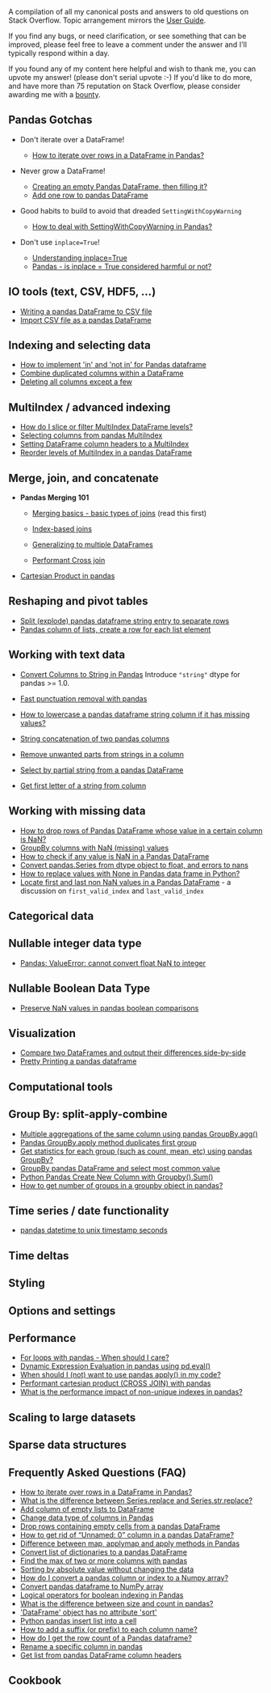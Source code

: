A compilation of all my canonical posts and answers to old questions on Stack Overflow. Topic arrangement mirrors the [User Guide](https://pandas.pydata.org/pandas-docs/stable/user_guide/). 

If you find any bugs, or need clarification, or see something that can be improved, please feel free to leave a comment under the answer and I'll typically respond within a day. 

If you found any of my content here helpful and wish to thank me, you can upvote my answer! (please don't serial upvote :-) If you'd like to do more, and have more than 75 reputation on Stack Overflow, please consider awarding me with a [bounty](https://stackoverflow.com/help/privileges/set-bounties). 

## Pandas Gotchas 

- Don't iterate over a DataFrame!
	- [How to iterate over rows in a DataFrame in Pandas?](https://stackoverflow.com/a/55557758) 

- Never grow a DataFrame!
	- [Creating an empty Pandas DataFrame, then filling it?](https://stackoverflow.com/a/56746204/4909087)
	- [Add one row to pandas DataFrame](https://stackoverflow.com/a/62734983/4909087)   

- Good habits to build to avoid that dreaded `SettingWithCopyWarning`
	- [How to deal with SettingWithCopyWarning in Pandas?](https://stackoverflow.com/a/53954986) 

- Don't use `inplace=True`!
	- [Understanding inplace=True](https://stackoverflow.com/a/59242208/4909087) 
	- [Pandas - is inplace = True considered harmful or not?](https://stackoverflow.com/q/45570984/4909087) 


## IO tools (text, CSV, HDF5, …)
- [Writing a pandas DataFrame to CSV file](https://stackoverflow.com/a/56241457/4909087)   
- [Import CSV file as a pandas DataFrame](https://stackoverflow.com/a/56231664/4909087)  


## Indexing and selecting data
- [How to implement 'in' and 'not in' for Pandas dataframe](https://stackoverflow.com/a/55554709)   
- [Combine duplicated columns within a DataFrame](https://stackoverflow.com/a/54300430)      
- [Deleting all columns except a few](https://stackoverflow.com/a/54315757)  


## MultiIndex / advanced indexing
- [How do I slice or filter MultiIndex DataFrame levels?](https://stackoverflow.com/questions/53927460/select-rows-in-pandas-multiindex-dataframe)  
- [Selecting columns from pandas MultiIndex](https://stackoverflow.com/a/54337009)
- [Setting DataFrame column headers to a MultiIndex](https://stackoverflow.com/a/54335583)     
- [Reorder levels of MultiIndex in a pandas DataFrame](https://stackoverflow.com/a/62746392/4909087)


## Merge, join, and concatenate
- **Pandas Merging 101**
	- [Merging basics - basic types of joins](https://stackoverflow.com/a/53645883/4909087) (read this first)

	- [Index-based joins](https://stackoverflow.com/a/65167356/4909087)

	- [Generalizing to multiple DataFrames](https://stackoverflow.com/a/65167327/4909087)


	- [Performant Cross join](https://stackoverflow.com/a/53699013/4909087)
	  
- [Cartesian Product in pandas](https://stackoverflow.com/a/65017552/4909087)

## Reshaping and pivot tables
- [Split (explode) pandas dataframe string entry to separate rows](https://stackoverflow.com/a/57122617/4909087)
- [Pandas column of lists, create a row for each list element](https://stackoverflow.com/a/57122831/4909087)  


## Working with text data
- [Convert Columns to String in Pandas](https://stackoverflow.com/a/62978895/4909087)    Introduce `"string"` dtype for pandas >= 1.0.
- [Fast punctuation removal with pandas](https://stackoverflow.com/questions/50444346/fast-punctuation-removal-with-pandas)
- [How to lowercase a pandas dataframe string column if it has missing values?](https://stackoverflow.com/a/56084317/4909087)    

- [String concatenation of two pandas columns](https://stackoverflow.com/a/54298586)
- [Remove unwanted parts from strings in a column](https://stackoverflow.com/a/54302517)  
- [Select by partial string from a pandas DataFrame](https://stackoverflow.com/a/55335207)  
- [Get first letter of a string from column](https://stackoverflow.com/a/55532764)


## Working with missing data
- [How to drop rows of Pandas DataFrame whose value in a certain column is NaN?](https://stackoverflow.com/a/62444845/4909087)  
- [GroupBy columns with NaN (missing) values](https://stackoverflow.com/a/61922965/4909087) 
- [How to check if any value is NaN in a Pandas DataFrame](https://stackoverflow.com/a/53862445/4909087)  
- [Convert pandas.Series from dtype object to float, and errors to nans](https://stackoverflow.com/a/47942854)  
- [How to replace values with None in Pandas data frame in Python?](https://stackoverflow.com/a/55469393) 
- [Locate first and last non NaN values in a Pandas DataFrame](https://stackoverflow.com/a/56748194/4909087) - a discussion on `first_valid_index` and `last_valid_index`

## Categorical data


## Nullable integer data type
- [Pandas: ValueError: cannot convert float NaN to integer](https://stackoverflow.com/a/55704512/4909087)

## Nullable Boolean Data Type
- [Preserve NaN values in pandas boolean comparisons](https://stackoverflow.com/a/60203554/4909087)


## Visualization
- [Compare two DataFrames and output their differences side-by-side](https://stackoverflow.com/a/62687227/4909087)  
- [Pretty Printing a pandas dataframe](https://stackoverflow.com/a/60202636/4909087)


## Computational tools
 

## Group By: split-apply-combine
- [Multiple aggregations of the same column using pandas GroupBy.agg()](https://stackoverflow.com/a/54300159)  
- [Pandas GroupBy.apply method duplicates first group](https://stackoverflow.com/a/56215416/4909087)   
- [Get statistics for each group (such as count, mean, etc) using pandas GroupBy?](https://stackoverflow.com/a/55564299)  
- [GroupBy pandas DataFrame and select most common value](https://stackoverflow.com/a/54304691)    
- [Python Pandas Create New Column with Groupby().Sum()](https://stackoverflow.com/a/54417351)   
- [How to get number of groups in a groupby object in pandas?](https://stackoverflow.com/a/46512052)    


## Time series / date functionality
- [pandas datetime to unix timestamp seconds](https://stackoverflow.com/a/54313505/4909087)

## Time deltas


## Styling


## Options and settings


## Performance 
- [For loops with pandas - When should I care?](https://stackoverflow.com/questions/54028199/for-loops-with-pandas-when-should-i-care) 
- [Dynamic Expression Evaluation in pandas using pd.eval()](https://stackoverflow.com/questions/53779986/dynamic-expression-evaluation-in-pandas-using-pd-eval) 
- [When should I (not) want to use pandas apply() in my code?](https://stackoverflow.com/questions/54432583/when-should-i-ever-want-to-use-pandas-apply-in-my-code)  
- [Performant cartesian product (CROSS JOIN) with pandas](https://stackoverflow.com/questions/53699012/performant-cartesian-product-cross-join-with-pandas)  
- [What is the performance impact of non-unique indexes in pandas?](https://stackoverflow.com/a/54317984)  


## Scaling to large datasets


## Sparse data structures

## Frequently Asked Questions (FAQ)
- [How to iterate over rows in a DataFrame in Pandas?](https://stackoverflow.com/a/55557758)   
- [What is the difference between Series.replace and Series.str.replace?](https://stackoverflow.com/questions/56625031/what-is-the-difference-between-series-replace-and-series-str-replace)  
- [Add column of empty lists to DataFrame](https://stackoverflow.com/a/62141252/4909087)  
- [Change data type of columns in Pandas](https://stackoverflow.com/a/60278450/4909087)  
- [Drop rows containing empty cells from a pandas DataFrame](https://stackoverflow.com/a/56708633/4909087)  
- [How to get rid of “Unnamed: 0” column in a pandas DataFrame?](https://stackoverflow.com/a/54358758/4909087)  
- [Difference between map, applymap and apply methods in Pandas](https://stackoverflow.com/a/56300992/4909087)  
- [Convert list of dictionaries to a pandas DataFrame](https://stackoverflow.com/a/53831756)    
- [Find the max of two or more columns with pandas](https://stackoverflow.com/a/54299629) 
- [Sorting by absolute value without changing the data](https://stackoverflow.com/a/54299995)  
- [How do I convert a pandas column or index to a Numpy array?](https://stackoverflow.com/a/54324513)  
- [Convert pandas dataframe to NumPy array](https://stackoverflow.com/a/54508052)
- [Logical operators for boolean indexing in Pandas](https://stackoverflow.com/a/54358361) 
- [What is the difference between size and count in pandas?](https://stackoverflow.com/a/54364400)    
- ['DataFrame' object has no attribute 'sort'](https://stackoverflow.com/a/54399214)
- [Python pandas insert list into a cell](https://stackoverflow.com/a/54399996)
- [How to add a suffix (or prefix) to each column name?](https://stackoverflow.com/a/54410631)  
- [How do I get the row count of a Pandas dataframe?](https://stackoverflow.com/a/55435185)   
- [Rename a specific column in pandas](https://stackoverflow.com/a/46146667)  
- [Get list from pandas DataFrame column headers](https://stackoverflow.com/a/55491499/4909087)   
 


## Cookbook





